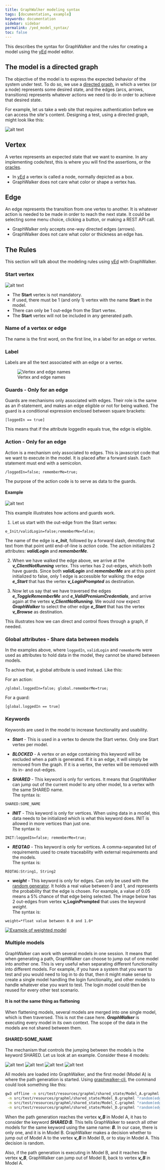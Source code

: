 ```yaml
---
title: GraphWalker modeling syntax
tags: [documentation, example]
keywords: documentation
sidebar: sidebar
permalink: /yed_model_syntax/
toc: false
---
```


This describes the syntax for GraphWalker and the rules for creating a model using the [yEd] model editor.


## The model is a directed graph

The objective of the model is to express the expected behavior of the system under test. To do so, we use a [directed graph](http://en.wikipedia.org/wiki/Directed_graph), in which a vertex (or a node) represents some desired state, and the edges (arcs, arrows, transitions) represents whatever actions we need to do in order to achieve that desired state.

For example, let us take a web site that requires authentication before we can access the site's content. Designing a test, using a directed graph, might look like this:

![alt text](/images/example1.jpg "Simple example 1")

## Vertex
A vertex represents an expected state that we want to examine. In any implementing code/test, this is where you will find the assertions, or the [oracles](http://en.wikipedia.org/wiki/Oracle_(software_testing)).

* In [yEd] a vertex is called a node, normally depicted as a box.
* GraphWalker does not care what color or shape a vertex has.

## Edge
An edge represents the transition from one vertex to another. It is whatever action is needed to be made in order to reach the next state. It could be selecting some menu choice, clicking a button, or making a REST API call.

* GraphWalker only accepts one-way directed edges (arrows). 
* GraphWalker does not care what color or thickness an edge has.

## The Rules
This section will talk about the modeling rules using [yEd] with GraphWalker. 

### Start vertex
![alt text](/images/StartVertex.png "Start Vertex")

* The **Start** vertex is not mandatory.
* If used, there must be 1 (and only 1) vertex with the name **Start** in the model.
* There can only be 1 out-edge from the Start vertex.
* The **Start** vertex will not be included in any generated path.
 
### Name of a vertex or edge
The name is the first word, on the first line, in a label for an edge or vertex.

### Label
Labels are all the text associated with an edge or a vertex.

<figure>
  <img src="/images/names.png" alt="Vertex and edge names">
  <figcaption>Vertex and edge names</figcaption>
</figure>

### Guards - Only for an edge
Guards are mechanisms only associated with edges. Their role is the same as an if-statement, and makes an edge eligible or not for being walked.
The guard is a conditional expression enclosed between square brackets:  

```
[loggedIn == true]
```  

This means that if the attribute loggedIn equals true, the edge is eligible.

### Action - Only for an edge
Action is a mechanism only associated to edges. This is javascript code that we want to execute in the model. It is placed after a forward slash. Each statement must end with a semicolon.  

```
/loggedIn=false; rememberMe=true;
```  

The purpose of the action code is to serve as data to the guards.

#### Example
![alt text](/images/GuardAndActions.png "Guards and Actions")

This example illustrates how actions and guards work.

1.  Let us start with the out-edge from the Start vertex:  

```
e_Init/validLogin=false;rememberMe=false;
```  

The name of the edge is ***e_Init***, followed by a forward slash, denoting that text from that point until end-of-line is *action* code. The action initializes 2 attributes: ***validLogin*** and ***rememberMe***.

2.  When we have walked the edge above, we arrive at the ***v_ClientNotRunning*** vertex. This vertex has 2 out-edges, which both have guards. Since both ***validLogin*** and ***rememberMe*** are at this point initialized to false, only 1 edge is accessible for walking: the edge ***e_Start*** that has the vertex ***v_LoginPrompted*** as destination.

3. Now let us say that we have traversed the edges ***e_ToggleRememberMe*** and ***e_ValidPremiumCredentials***, and arrive again at the vertex ***v_ClientNotRunning***. We would now expect ***GraphWalker*** to select the other edge ***e_Start*** that has the vertex ***v_Browse*** as destination.

This illustrates how we can direct and control flows through a graph, if needed.

### Global attributes - Share data between models

In the examples above, where `loggedIn`, `validLogin` and `rememberMe` were used as attributes to hold data in the model, they cannot be shared between models.

To achive that, a global attribute is used instead. Like this:

For an action:
```
/global.loggedIn=false; global.rememberMe=true;
```

For a guard:
```
[global.loggedIn == true]
```


### Keywords
Keywords are used in the model to increase functionality and usability.

* ***Start*** - This is used in a vertex to denote the Start vertex. Only one Start vertex per model.

* ***BLOCKED*** - A vertex or an edge containing this keyword will be excluded when a path is generated. If it is an edge, it will simply be removed from the graph. If it is a vertex, the vertex will be removed with its in- and out-edges.

* ***SHARED*** - This keyword is only for vertices. It means that GraphWalker can jump out of the current model to any other model, to a vertex with the same SHARED name.<br>
The syntax is:<br>
```
SHARED:SOME_NAME
```

* ***INIT*** - This keyword is only for vertices. When using data in a model, this data needs to be initialized which is what this keyword does. INIT is allowed in more vertices than just one.<br>
The syntax is:<br>
```
INIT:loggedIn=false; rememberMe=true;
```

* ***REQTAG*** - This keyword is only for vertices. A comma-separated list of requirements used to create traceability with external requirements and the models.<br>
The syntax is:<br>
```
REQTAG:String1, String2
```

* ***weight*** - This keyword is only for edges. Can only be used with the [random generator](/generators_and_stop_conditions/#weighted_random-some-stop-conditions-). It holds a real value between 0 and 1, and represents the probability that the edge is chosen. For example, a value of 0.05 means a 5% chance of that edge being selected. The image below has 2 out-edges from vertex **v_LoginPrompted** that uses the keyword *weight*.<br>
The syntax is:<br>
```
weight=*float value between 0.0 and 1.0*
```

<a href="/images/LoginWithWeight.graphml" title="Spotify login feature on desktop"><img alt="Example of weighted model" src="/images/LoginWithWeight.png "></a>

### Multiple models

GraphWalker can work with several models in one session. It means that when generating a path, GraphWalker can choose to jump out of one model into another one. This is very useful when separating different functionality into different models. For example, if you have a system that you want to test and you would need to log in to do that, then it might make sense to create a single model handling the login functionality, and other models to handle whatever else you want to test. The login model could then be reused for every other test scenario.

#### It is not the same thing as flattening
When flattening models, several models are merged into one single model, which is then traversed. This is not the case here. ***GraphWalker*** is executing every model in its own context. The scope of the data in the models are not shared between them.

#### SHARED:SOME_NAME
The mechanism that controls the jumping between the models is the keyword SHARED. Let us look at an example. Consider these 4 models:

![alt text](/images/ModelA.png "Model A")
![alt text](/images/ModelB.png "Model B")
![alt text](/images/ModelC.png "Model C")
![alt text](/images/ModelD.png "Model D")

All models are loaded into GraphWalker, and the first model (Model A) is where the path generation is started. Using [graphwalker-cli](https://github.com/GraphWalker/graphwalker-cli), the command could look something like this:

```sh
gw3 offline -m src/test/resources/graphml/shared_state/Model_A.graphml "random(edge_coverage(100))" \
 -m src/test/resources/graphml/shared_state/Model_B.graphml "random(edge_coverage(100))" \
 -m src/test/resources/graphml/shared_state/Model_C.graphml "random(edge_coverage(100))" \
 -m src/test/resources/graphml/shared_state/Model_D.graphml "random(edge_coverage(100))"
```

When the path generation reaches the vertex ***v_B*** in Model A, it has to consider the keyword ***SHARED:B***. This tells GraphWalker to search all other models for the same keyword using the same name: ***B***. In our case, there is only one, and it is in Model B. GraphWalker makes a decision whether to jump out of Model A to the vertex ***v_B*** in Model B, or to stay in Model A. This decision is random.

Also, if the path generation is executing in Model B, and it reaches the vertex ***v_B***, GraphWalker can jump out of Model B, back to vertex ***v_B*** in Model A.

[yEd]:http://www.yworks.com/en/products_yed_about.html